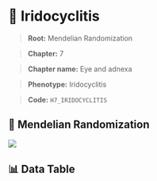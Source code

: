 # 🧪 Iridocyclitis

> **Root:** Mendelian Randomization

> **Chapter:** 7  

> **Chapter name:** Eye and adnexa

> **Phenotype:** Iridocyclitis  

> **Code:** `H7_IRIDOCYCLITIS`

## 🧬 Mendelian Randomization  

<img src="/MR/Figures/Forward/H7_IRIDOCYCLITIS.png"/>

## 📊 Data Table

<CsvTableMRF src="/MR_Data/Forward/H7_IRIDOCYCLITIS.csv"/>
